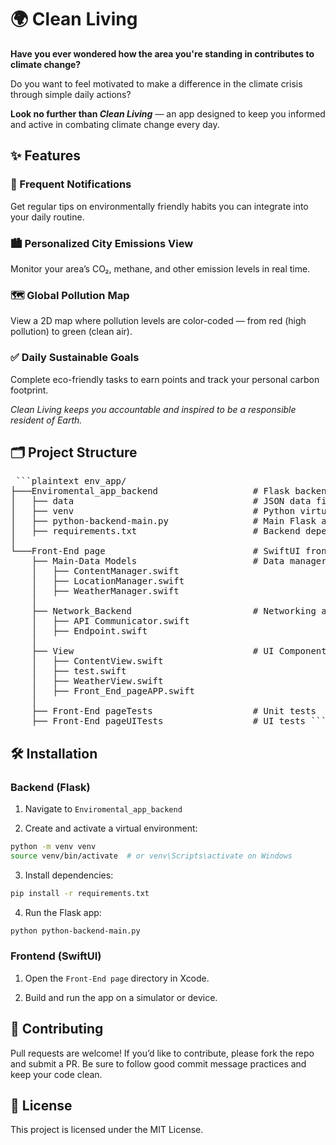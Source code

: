 # 🌍 Clean Living
**Have you ever wondered how the area you're standing in contributes to climate change?**

Do you want to feel motivated to make a difference in the climate crisis through simple daily actions?

**Look no further than *Clean Living*** — an app designed to keep you informed and active in combating climate change every day.

## ✨ Features
### 🔔 Frequent Notifications
Get regular tips on environmentally friendly habits you can integrate into your daily routine.

### 🏙️ Personalized City Emissions View
Monitor your area’s CO₂, methane, and other emission levels in real time.

### 🗺️ Global Pollution Map
View a 2D map where pollution levels are color-coded — from red (high pollution) to green (clean air).

### ✅ Daily Sustainable Goals
Complete eco-friendly tasks to earn points and track your personal carbon footprint.

*Clean Living keeps you accountable and inspired to be a responsible resident of Earth.*

## 🗂️ Project Structure
<pre> ```plaintext env_app/
├───Enviromental_app_backend                  # Flask backend server
│   ├── data                                  # JSON data files
│   ├── venv                                  # Python virtual environment
│   ├── python-backend-main.py                # Main Flask app
│   ├── requirements.txt                      # Backend dependencies
│
└───Front-End page                            # SwiftUI frontend project
    ├── Main-Data Models                      # Data managers and models
    │   ├── ContentManager.swift
    │   ├── LocationManager.swift
    │   ├── WeatherManager.swift
    │
    ├── Network_Backend                       # Networking and API logic
    │   ├── API Communicator.swift
    │   ├── Endpoint.swift
    │
    ├── View                                  # UI Components
    │   ├── ContentView.swift
    │   ├── test.swift
    │   ├── WeatherView.swift
    │   ├── Front_End_pageAPP.swift
    │
    ├── Front-End pageTests                   # Unit tests
    ├── Front-End pageUITests                 # UI tests ``` </pre>

## 🛠️ Installation
### Backend (Flask)

1. Navigate to `Enviromental_app_backend`

2. Create and activate a virtual environment:

```bash
python -m venv venv
source venv/bin/activate  # or venv\Scripts\activate on Windows
```

3. Install dependencies:

```bash
pip install -r requirements.txt
```

4. Run the Flask app:

```bash
python python-backend-main.py
```

### Frontend (SwiftUI)
1. Open the `Front-End page` directory in Xcode.

2. Build and run the app on a simulator or device.

## 💬 Contributing
Pull requests are welcome! If you’d like to contribute, please fork the repo and submit a PR. Be sure to follow good commit message practices and keep your code clean.

## 📄 License
This project is licensed under the MIT License.
